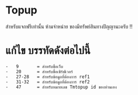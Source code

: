 # Topup
สำหรับแจกฟรีเท่านั้น ห้ามจำหน่าย ของมีทรัพย์สินทางปัญญานะครับ !!

# แก้ไข บรรทัดดังต่อไปนี้

    -   9       = สำหรับชื่อเว็บ
    -   20      = สำหรับชื่อเซิร์ฟเวอร์
    -   27-28   = สำหรับข้อมูลที่ต้องการ ref1
    -   31-32   = สำหรับข้อมูลที่ต้องการ ref2
    -   47      = สำหรับหมายเลข Tmtopup id ของท่านเอง
